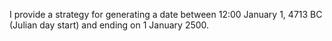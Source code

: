 I provide a strategy for generating a date between 
12:00 January 1, 4713 BC (Julian day start) and ending on 1 January 2500.

